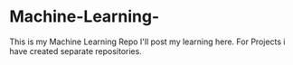 # Machine-Learning- 
This is my Machine Learning Repo 
I'll post my learning here.
For Projects i have created separate repositories.
